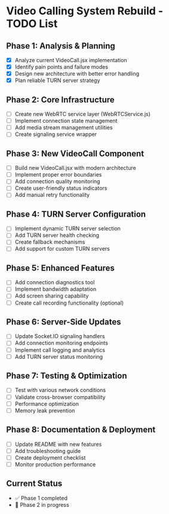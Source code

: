 # Video Calling System Rebuild - TODO List

## Phase 1: Analysis & Planning
- [x] Analyze current VideoCall.jsx implementation
- [x] Identify pain points and failure modes
- [x] Design new architecture with better error handling
- [x] Plan reliable TURN server strategy

## Phase 2: Core Infrastructure
- [ ] Create new WebRTC service layer (WebRTCService.js)
- [ ] Implement connection state management
- [ ] Add media stream management utilities
- [ ] Create signaling service wrapper

## Phase 3: New VideoCall Component
- [ ] Build new VideoCall.jsx with modern architecture
- [ ] Implement proper error boundaries
- [ ] Add connection quality monitoring
- [ ] Create user-friendly status indicators
- [ ] Add manual retry functionality

## Phase 4: TURN Server Configuration
- [ ] Implement dynamic TURN server selection
- [ ] Add TURN server health checking
- [ ] Create fallback mechanisms
- [ ] Add support for custom TURN servers

## Phase 5: Enhanced Features
- [ ] Add connection diagnostics tool
- [ ] Implement bandwidth adaptation
- [ ] Add screen sharing capability
- [ ] Create call recording functionality (optional)

## Phase 6: Server-Side Updates
- [ ] Update Socket.IO signaling handlers
- [ ] Add connection monitoring endpoints
- [ ] Implement call logging and analytics
- [ ] Add TURN server status monitoring

## Phase 7: Testing & Optimization
- [ ] Test with various network conditions
- [ ] Validate cross-browser compatibility
- [ ] Performance optimization
- [ ] Memory leak prevention

## Phase 8: Documentation & Deployment
- [ ] Update README with new features
- [ ] Add troubleshooting guide
- [ ] Create deployment checklist
- [ ] Monitor production performance

## Current Status
- ✅ Phase 1 completed
- 🔄 Phase 2 in progress

